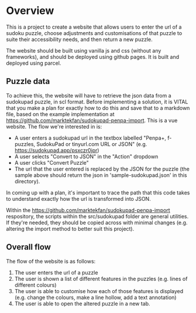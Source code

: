 # Overview

This is a project to create a website that allows users to enter the url of a sudoku puzzle, choose adjustments and customisations of that puzzle to suite their accessibility needs, and then return a new puzzle.

The website should be built using vanilla js and css (without any frameworks), and should be deployed using github pages. It is built and deployed using parcel.

## Puzzle data

To achieve this, the website will have to retrieve the json data from a sudokupad puzzle, in scl format. Before implementing a solution, it is VITAL that you make a plan for exactly how to do this and save that to a markdown file, based on the example implementation at https://github.com/marktekfan/sudokupad-penpa-import. This is a vue website. The flow we're interested in is:
* A user enters a sudokupad url in the textbox labelled "Penpa+, f-puzzles, SudokuPad or tinyurl.com URL or JSON" (e.g. https://sudokupad.app/psxczr0jpr)
* A user selects "Convert to JSON" in the "Action" dropdown
* A user clicks "Convert Puzzle"
* The url that the user entered is replaced by the JSON for the puzzle (the sample above should return the json in 'sample-sudokupad.json' in this directory).

In coming up with a plan, it's important to trace the path that this code takes to understand exactly how the url is transformed into JSON.

Within the https://github.com/marktekfan/sudokupad-penpa-import respository, the scripts within the src/sudokupad folder are general utilities. If they're needed, they should be copied across with minimal changes (e.g. altering the import method to better suit this project).

## Overall flow

The flow of the website is as follows:
1. The user enters the url of a puzzle
2. The user is shown a list of different features in the puzzles (e.g. lines of different colours)
3. The user is able to customise how each of those features is displayed (e.g. change the colours, make a line hollow, add a text annotation)
4. The user is able to open the altered puzzle in a new tab.
